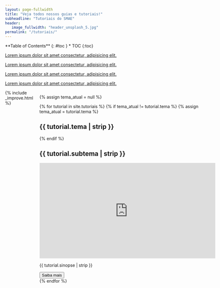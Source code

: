 ```yaml
---
layout: page-fullwidth
title: "Veja todos nossos guias e tutoriais!"
subheadline: "Tutoriais do SMAE"
header:
   image_fullwidth: "header_unsplash_5.jpg"
permalink: "/tutoriais/"
---
```



<!-- table of contents -->
<div class="row">
<div class="medium-4 medium-push-8 columns" markdown="1">
<div class="panel radius" markdown="1">
**Table of Contents**
{: #toc }
*  TOC
{:toc}

[Lorem ipsum dolor sit amet consectetur, adipisicing elit.](#toc)

[Lorem ipsum dolor sit amet consectetur, adipisicing elit.](#toc)

[Lorem ipsum dolor sit amet consectetur, adipisicing elit.](#toc)

[Lorem ipsum dolor sit amet consectetur, adipisicing elit.](#toc)

</div>
</div>
<!-- /.medium-4.columns -->



<!-- _improve -->

<div class="medium-8 medium-pull-4 columns" markdown="1">
{% include _improve.html %} 

<!-- codigo das colletions -->

<div class="accordion-menu">

   {% assign tema_atual = null %}

   {% for tutorial in site.tutoriais %}
   {% if tema_atual != tutorial.tema %}
   {% assign tema_atual = tutorial.tema %}
   <h2 class="tema-header">{{ tutorial.tema | strip }}</h2>
   {% endif %}
      <div class="menu-item">
         <h2 class="menu-header" onclick="toggleMenu(this)">{{ tutorial.subtema | strip }}</h2>
         <div class="menu-content">
         <iframe class="video-tutoras" width='580' height='315' src='https://www.youtube.com/embed/GI4QadBz_Dk?si=kHitVEunqi9x5l1-' frameborder='0' allowfullscreen></iframe>
         <div>
            <p>{{ tutorial.sinopse | strip }}</p>
            <a href="{{ tutorial.permalink }}"><button class="button-tutoras">Saiba mais</button></a>
         </div>
         </div>
      </div>
   {% endfor %}
   </div>


</div>

<!-- teste de footer -->



<!-- codigo JS -->

<script>
   function toggleMenu(header) {
      var content = header.nextElementSibling;
      if (content.style.display === "block") {
            content.style.display = "none";
      } else {
            content.style.display = "block";
            closeOtherMenus(header);
      }
   }

   function closeOtherMenus(currentHeader) {
      var headers = document.querySelectorAll(".menu-header");
      headers.forEach(function (header) {
            if (header !== currentHeader) {
               header.nextElementSibling.style.display = "none";
            }
      });
   }
</script>
